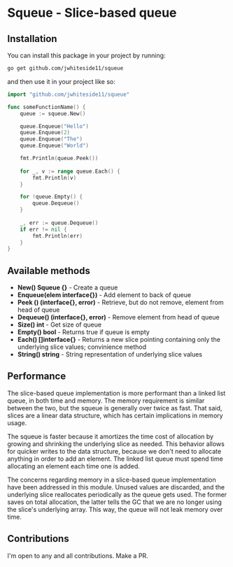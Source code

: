 # Squeue - Slice-based queue

## Installation

You can install this package in your project by running:

```bash
go get github.com/jwhiteside11/squeue
```

and then use it in your project like so:

```go
import "github.com/jwhiteside11/squeue"

func someFunctionName() {
	queue := squeue.New()

	queue.Enqueue("Hello")
	queue.Enqueue(2)
	queue.Enqueue("The")
	queue.Enqueue("World")

	fmt.Println(queue.Peek())
	
	for _, v := range queue.Each() {
		fmt.Println(v)
	}

	for !queue.Empty() {
		queue.Dequeue()
	}
	
	_, err := queue.Dequeue()
	if err != nil {
		fmt.Println(err)
	}
}
```

## Available methods

- **New() Squeue {}** - Create a queue
- **Enqueue(elem interface{})** - Add element to back of queue
- **Peek () (interface{}, error)** - Retrieve, but do not remove, element from head of queue
- **Dequeue() (interface{}, error)** - Remove element from head of queue
- **Size() int** - Get size of queue
- **Empty() bool** - Returns true if queue is empty
- **Each() []interface{}** - Returns a new slice pointing containing only the underlying slice values; convinience method
- **String() string** - String representation of underlying slice values

## Performance

The slice-based queue implementation is more performant than a linked list queue, in both time and memory. The memory requirement is similar between the two, but the squeue is generally over twice as fast. That said, slices are a linear data structure, which has certain implications in memory usage.

The squeue is faster because it amortizes the time cost of allocation by growing and shrinking the underlying slice as needed. This behavior allows for quicker writes to the data structure, because we don't need to allocate anything in order to add an element. The linked list queue must spend time allocating an element each time one is added.

The concerns regarding memory in a slice-based queue implementation have been addressed in this module. Unused values are discarded, and the underlying slice reallocates periodically as the queue gets used. The former saves on total allocation, the latter tells the GC that we are no longer using the slice's underlying array. This way, the queue will not leak memory over time.

## Contributions

I'm open to any and all contributions. Make a PR.
